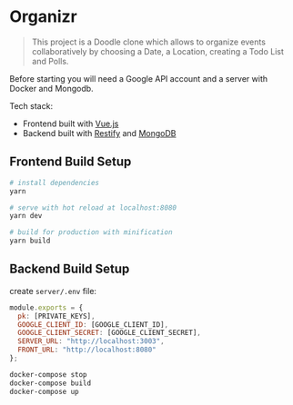 # Organizr

> This project is a Doodle clone which allows to organize events collaboratively by choosing a Date, a Location, creating a Todo List and Polls.

Before starting you will need a Google API account and a server with Docker and Mongodb.

Tech stack:

* Frontend built with [Vue.js](https://vuejs.org/)
* Backend built with [Restify](http://restify.com/) and [MongoDB](https://www.mongodb.com/)

## Frontend Build Setup

```bash
# install dependencies
yarn

# serve with hot reload at localhost:8080
yarn dev

# build for production with minification
yarn build
```

## Backend Build Setup

create `server/.env` file:

```javascript
module.exports = {
  pk: [PRIVATE_KEYS],
  GOOGLE_CLIENT_ID: [GOOGLE_CLIENT_ID],
  GOOGLE_CLIENT_SECRET: [GOOGLE_CLIENT_SECRET],
  SERVER_URL: "http://localhost:3003",
  FRONT_URL: "http://localhost:8080"
};
```

```bash
docker-compose stop
docker-compose build
docker-compose up
```

